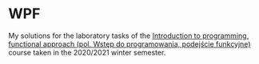 # WPF

My solutions for the laboratory tasks of the [Introduction to programming, functional approach (pol. Wstęp do programowania, podejście funkcyjne)](https://usosweb.mimuw.edu.pl/kontroler.php?_action=katalog2/przedmioty/pokazPrzedmiot&prz_kod=1000-211bWPF) course taken in the 2020/2021 winter semester.
